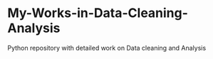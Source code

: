 # My-Works-in-Data-Cleaning-Analysis
Python repository with detailed work on Data cleaning and Analysis 
